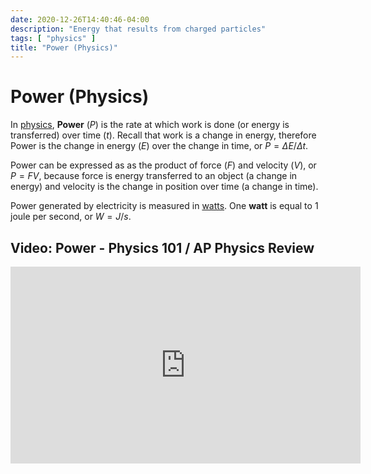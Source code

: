 ```yaml
---
date: 2020-12-26T14:40:46-04:00
description: "Energy that results from charged particles"
tags: [ "physics" ]
title: "Power (Physics)"
---
```


# Power (Physics)

In [physics](physics.md), **Power** ($P$) is the rate at which work is done (or energy is transferred) over time ($t$). Recall that work is a change in energy, therefore Power is the change in energy ($E$) over the change in time, or $P=\Delta{E}/\Delta{t}$.

Power can be expressed as as the product of force ($F$) and velocity ($V$), or $P=FV$, because force is energy transferred to an object (a change in energy) and velocity is the change in position over time (a change in time).

Power generated by electricity is measured in [watts](watts-law.md). One **watt** is equal to 1 joule per second, or $W=J/s$.

## Video: Power - Physics 101 / AP Physics Review

<iframe width="560" height="315" src="https://www.youtube.com/embed/TQxmptAXkeo" frameborder="0" allow="accelerometer; autoplay; clipboard-write; encrypted-media; gyroscope; picture-in-picture" allowfullscreen></iframe>
